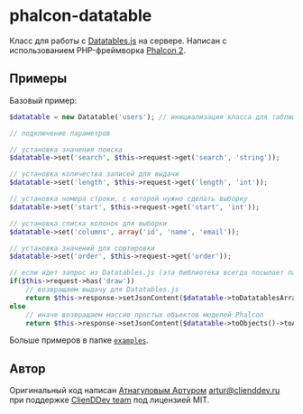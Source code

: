 # phalcon-datatable

Класс для работы с [Datatables.js](https://www.datatables.net/) на сервере. Написан с использованием PHP-фреймворка [Phalcon 2](http://phalconphp.com).

## Примеры

Базовый пример:

```php
$datatable = new Datatable('users'); // инициализация класса для таблицы users

// подключение параметров

// установка значения поиска
$datatable->set('search', $this->request->get('search', 'string'));

// установка количества записей для выдачи
$datatable->set('length', $this->request->get('length', 'int'));

// установка номера строки, с которой нужно сделать выборку
$datatable->set('start', $this->request->get('start', 'int'));

// установка списка колонок для выборки
$datatable->set('columns', array('id', 'name', 'email'));

// установка значений для сортировки
$datatable->set('order', $this->request->get('order'));

// если идет запрос из Datatables.js (эта библиотека всегда посылает параметр draw)
if($this->request->has('draw')) 
    // возвращаем выдачу для Datatables.js
    return $this->response->setJsonContent($datatable->toDatatablesArray());
else
    // иначе возвращаем массив простых объектов моделей Phalcon
    return $this->response->setJsonContent($datatable->toObjects()->toArray());
```

Больше примеров в папке [`examples`](https://github.com/atnartur/Phalcon-datatable/tree/master/examples).

## Автор

Оригинальный код написан [Атнагуловым Артуром](http://atnartur.ru) <artur@clienddev.ru> при поддержке [ClienDDev team](http://clienddev.ru) под лицензией MIT.